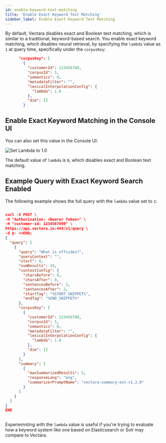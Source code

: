 ```yaml
---
id: enable-keyword-text-matching
title: 'Enable Exact Keyword Text Matching'
sidebar_label: Enable Exact Keyword Text Matching
---
```


By default, Vectara disables exact and Boolean text matching, which is similar 
to a traditional, keyword-based search. You enable exact keyword matching, 
which disables neural retrieval, by specifying the `lambda` value as `1` at 
query time, specifically under the `corpusKey`:

```json
      "corpusKey": [
        {
          "customerId": 123456789,
          "corpusId": 5,
          "semantics": 0,
          "metadataFilter": "",
          "lexicalInterpolationConfig": {
            "lambda": 1.0
          },
          "dim": []
        }
```

## Enable Exact Keyword Matching in the Console UI

You can also set this value in the Console UI:

![Set Lambda to 1.0](/img/lambda_console.png)

The default value of `lambda` is `0`, which disables exact and Boolean text
matching. 


## Example Query with Exact Keyword Search Enabled

The following example shows the full query with the `lambda` value set to `1`:

```json

curl -X POST \
-H "Authorization: <Bearer Token>" \
-H "customer-id: 1234567899" \
https://api.vectara.io:443/v1/query \
-d @- <<END;
{
  "query": [
    {
      "query": "What is offsides?",
      "queryContext": "",
      "start": 0,
      "numResults": 10,
      "contextConfig": {
        "charsBefore": 0,
        "charsAfter": 0,
        "sentencesBefore": 2,
        "sentencesAfter": 2,
        "startTag": "%START_SNIPPET%",
        "endTag": "%END_SNIPPET%"
      },
      "corpusKey": [
        {
          "customerId": 123456789,
          "corpusId": 5,
          "semantics": 0,
          "metadataFilter": "",
          "lexicalInterpolationConfig": {
            "lambda": 1.0
          },
          "dim": []
        }
      ],
      "summary": [
        {
          "maxSummarizedResults": 5,
          "responseLang": "eng",
          "summarizerPromptName": "vectara-summary-ext-v1.2.0"
        }
      ]
    }
  ]
}
END
        
```


Experiemnting with the `lambda` value is 
useful if you're trying to evaluate how a keyword system like one based on 
Elasticsearch or Solr may compare to Vectara.